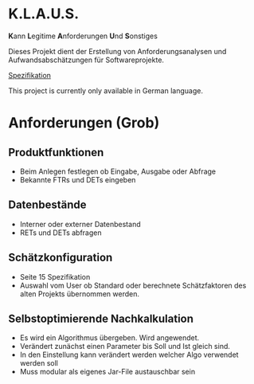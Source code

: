 # K.L.A.U.S.
 **K**ann **L**egitime **A**nforderungen **U**nd **S**onstiges

Dieses Projekt dient der Erstellung von Anforderungsanalysen und Aufwandsabschätzungen für Softwareprojekte.

[Spezifikation](https://github.com/rasple/sw-eng-jfx/tree/master/spezifikation.pdf)


This project is currently only available in German language.

# Anforderungen (Grob)
## Produktfunktionen
* Beim Anlegen festlegen ob Eingabe, Ausgabe oder Abfrage
* Bekannte FTRs und DETs eingeben
## Datenbestände
* Interner oder externer Datenbestand
* RETs und DETs abfragen
## Schätzkonfiguration
* Seite 15 Spezifikation
* Auswahl vom User ob Standard oder berechnete Schätzfaktoren des alten Projekts übernommen werden.
## Selbstoptimierende Nachkalkulation 
* Es wird ein Algorithmus übergeben. Wird angewendet.
* Verändert zunächst einen Parameter bis Soll und Ist gleich sind.
* In den Einstellung kann verändert werden welcher Algo verwendet werden soll
* Muss modular als eigenes Jar-File austauschbar sein

 
